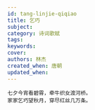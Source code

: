```yaml
---
id: tang-linjie-qiqiao
title: 乞巧
subject: 
category: 诗词歌赋
tags: 
keywords: 
cover: 
authors: 林杰
created_when: 唐朝
updated_when: 
---
```


```
七夕今宵看碧霄，牵牛织女渡河桥。
家家乞巧望秋月，穿尽红丝几万条。
```
